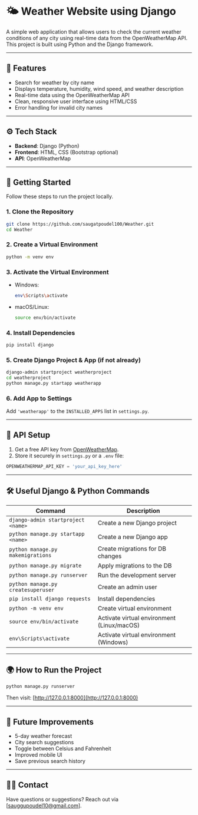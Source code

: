 # 🌤️ Weather Website using Django

A simple web application that allows users to check the current weather conditions of any city using real-time data from the OpenWeatherMap API. This project is built using Python and the Django framework.

---

## 📌 Features

- Search for weather by city name
- Displays temperature, humidity, wind speed, and weather description
- Real-time data using the OpenWeatherMap API
- Clean, responsive user interface using HTML/CSS
- Error handling for invalid city names

---

## ⚙️ Tech Stack

- **Backend**: Django (Python)
- **Frontend**: HTML, CSS (Bootstrap optional)
- **API**: OpenWeatherMap

---

## 🚀 Getting Started

Follow these steps to run the project locally.

### 1. Clone the Repository

```bash
git clone https://github.com/saugatpoudel100/Weather.git
cd Weather
```

### 2. Create a Virtual Environment

```bash
python -m venv env
```

### 3. Activate the Virtual Environment

- Windows:
  ```bash
  env\Scripts\activate
  ```

- macOS/Linux:
  ```bash
  source env/bin/activate
  ```

### 4. Install Dependencies

```bash
pip install django 
```

### 5. Create Django Project & App (if not already)

```bash
django-admin startproject weatherproject
cd weatherproject
python manage.py startapp weatherapp
```

### 6. Add App to Settings

Add `'weatherapp'` to the `INSTALLED_APPS` list in `settings.py`.

---

## 🔑 API Setup

1. Get a free API key from [OpenWeatherMap](https://openweathermap.org/api).
2. Store it securely in `settings.py` or a `.env` file:

```python
OPENWEATHERMAP_API_KEY = 'your_api_key_here'
```

---

## 🛠️ Useful Django & Python Commands

| Command | Description |
|--------|-------------|
| `django-admin startproject <name>` | Create a new Django project |
| `python manage.py startapp <name>` | Create a new Django app |
| `python manage.py makemigrations` | Create migrations for DB changes |
| `python manage.py migrate` | Apply migrations to the DB |
| `python manage.py runserver` | Run the development server |
| `python manage.py createsuperuser` | Create an admin user |
| `pip install django requests` | Install dependencies |
| `python -m venv env` | Create virtual environment |
| `source env/bin/activate` | Activate virtual environment (Linux/macOS) |
| `env\Scripts\activate` | Activate virtual environment (Windows) |

---

## 🌍 How to Run the Project

```bash
python manage.py runserver
```

Then visit: [http://127.0.0.1:8000](http://127.0.0.1:8000)

---

## 🧠 Future Improvements

- 5-day weather forecast
- City search suggestions
- Toggle between Celsius and Fahrenheit
- Improved mobile UI
- Save previous search history



---

## 🙋‍♂️ Contact

Have questions or suggestions? Reach out via [sauggupoudel10@gmail.com].

